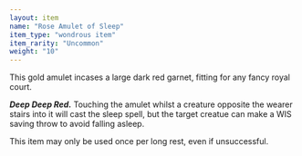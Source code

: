```yaml
---
layout: item
name: "Rose Amulet of Sleep"
item_type: "wondrous item"
item_rarity: "Uncommon"
weight: "10"
---
```


This gold amulet incases a large dark red garnet, fitting for any fancy royal court.  

***Deep Deep Red.*** Touching the amulet whilst a creature opposite the wearer stairs into it will cast the sleep spell, but the target creatue can make a WIS saving throw to avoid falling asleep.

This item may only be used once per long rest, even if unsuccessful.

